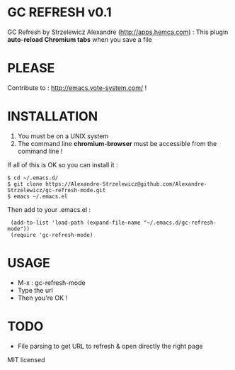 # GC REFRESH v0.1

GC Refresh by Strzelewicz Alexandre (http://apps.hemca.com)
: This plugin **auto-reload Chromium tabs** when you save a file

# PLEASE

Contribute to : http://emacs.vote-system.com/ !

# INSTALLATION

1. You must be on a UNIX system
2. The command line **chromium-browser** must be accessible from the command line !

If all of this is OK so you can install it :

    $ cd ~/.emacs.d/
    $ git clone https://Alexandre-Strzelewicz@github.com/Alexandre-Strzelewicz/gc-refresh-mode.git
    $ emacs ~/.emacs.el

Then add to your .emacs.el :

     (add-to-list 'load-path (expand-file-name "~/.emacs.d/gc-refresh-mode"))
     (require 'gc-refresh-mode)

# USAGE

* M-x : gc-refresh-mode
* Type the url 
* Then you're OK !

# TODO

- File parsing to get URL to refresh & open directly the right page

MIT licensed

